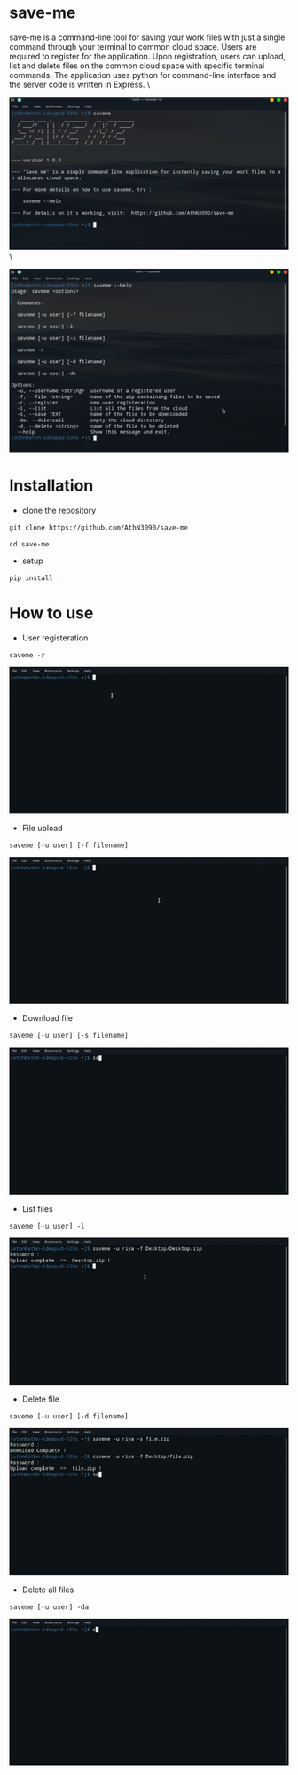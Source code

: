 # save-me
save-me is a command-line tool for saving your work files with just a single command through your terminal to common cloud space. Users are required to register for the application. Upon registration, users can upload, list and delete files on the common cloud space with specific terminal commands. The application uses python for command-line interface and the server code is written in Express. \

![front](/Screenshots/saveme-front.png) \

![help](/Screenshots/help.png)
# Installation
* clone the repository
```
git clone https://github.com/AthN3090/save-me
```
```
cd save-me
```
* setup
```
pip install .
```
# How to use

* User registeration 
```
saveme -r
```
![registeration](Screenshots/save-me-reg.gif)

* File upload
```
saveme [-u user] [-f filename]
```
![file-upload](/Screenshots/save-me-upload.gif)


* Download file
```
saveme [-u user] [-s filename]
```
![file-save](/Screenshots/saveme-save.gif)


* List files
```
saveme [-u user] -l
```
![file-list](/Screenshots/saveme-listfile.gif)

* Delete file
```
saveme [-u user] [-d filename]
```
![file-delete](/Screenshots/save-me-delete.gif)

* Delete all files
```
saveme [-u user] -da
```
![file-deleteall](/Screenshots/saveme-empty.gif)
